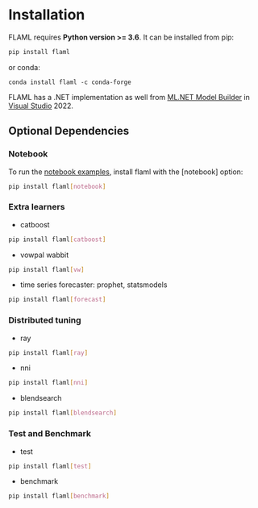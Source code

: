 # Installation

FLAML requires **Python version >= 3.6**. It can be installed from pip:

```bash
pip install flaml
```

or conda:
```
conda install flaml -c conda-forge
```

FLAML has a .NET implementation as well from [ML.NET Model Builder](https://dotnet.microsoft.com/apps/machinelearning-ai/ml-dotnet/model-builder) in [Visual Studio](https://visualstudio.microsoft.com/) 2022.

## Optional Dependencies

### Notebook
To run the [notebook examples](https://github.com/microsoft/FLAML/tree/main/notebook),
install flaml with the [notebook] option:

```bash
pip install flaml[notebook]
```

### Extra learners
* catboost
```bash
pip install flaml[catboost]
```
* vowpal wabbit
```bash
pip install flaml[vw]
```
* time series forecaster: prophet, statsmodels
```bash
pip install flaml[forecast]
```

### Distributed tuning
* ray
```bash
pip install flaml[ray]
```
* nni
```bash
pip install flaml[nni]
```
* blendsearch
```bash
pip install flaml[blendsearch]
```

### Test and Benchmark
* test
```bash
pip install flaml[test]
```
* benchmark
```bash
pip install flaml[benchmark]
```

